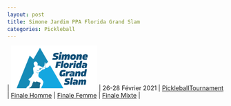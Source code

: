 ```yaml
---
layout: post
title: Simone Jardim PPA Florida Grand Slam
categories: Pickleball
---
```



| <a href="https://www.ppatour.com/"><img src="/images/simone-grand-slam.png" alt="ppatour.com" width="200"/><a> | 26-28 Février 2021 | [PickleballTournament](https://www.pickleballtournaments.com/tournamentinfo.pl?tid=4649)
|   [Finale Homme](https://www.youtube.com/watch?v=JvMAttSbfmc&t=2355s)   |   [Finale Femme](https://www.youtube.com/watch?v=JvMAttSbfmc&t=5235s)   |   [Finale Mixte](https://youtu.be/tcmF4UpE9s0?t=19378)   |          




